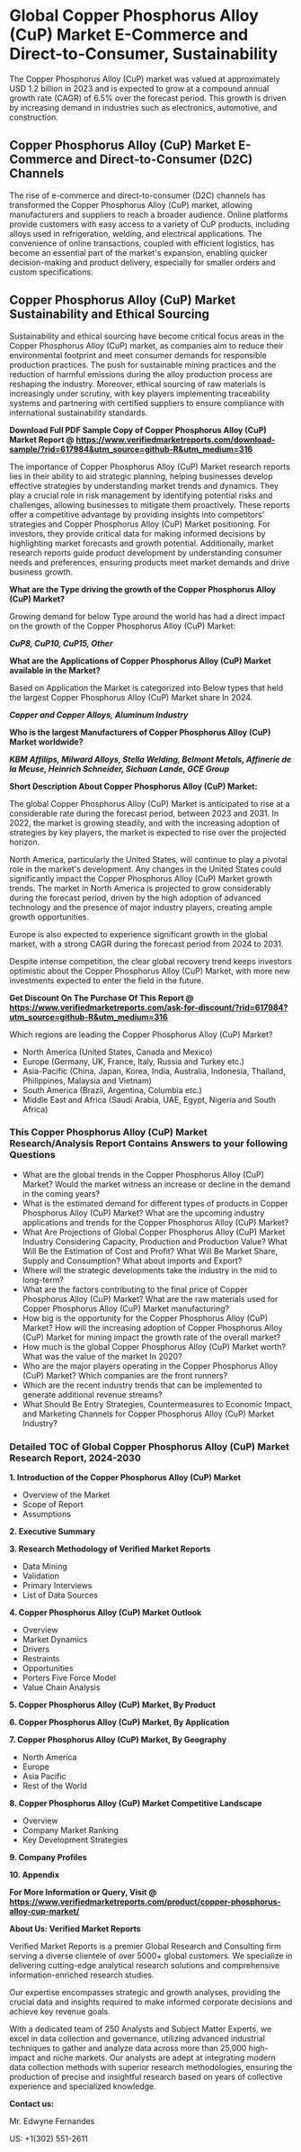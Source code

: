 <h1>Global Copper Phosphorus Alloy (CuP) Market E-Commerce and Direct-to-Consumer, Sustainability</h1><p class=""><p>The Copper Phosphorus Alloy (CuP) market was valued at approximately USD 1.2 billion in 2023 and is expected to grow at a compound annual growth rate (CAGR) of 6.5% over the forecast period. This growth is driven by increasing demand in industries such as electronics, automotive, and construction.</p><h2>Copper Phosphorus Alloy (CuP) Market E-Commerce and Direct-to-Consumer (D2C) Channels</h2><p>The rise of e-commerce and direct-to-consumer (D2C) channels has transformed the Copper Phosphorus Alloy (CuP) market, allowing manufacturers and suppliers to reach a broader audience. Online platforms provide customers with easy access to a variety of CuP products, including alloys used in refrigeration, welding, and electrical applications. The convenience of online transactions, coupled with efficient logistics, has become an essential part of the market's expansion, enabling quicker decision-making and product delivery, especially for smaller orders and custom specifications.</p><h2>Copper Phosphorus Alloy (CuP) Market Sustainability and Ethical Sourcing</h2><p>Sustainability and ethical sourcing have become critical focus areas in the Copper Phosphorus Alloy (CuP) market, as companies aim to reduce their environmental footprint and meet consumer demands for responsible production practices. The push for sustainable mining practices and the reduction of harmful emissions during the alloy production process are reshaping the industry. Moreover, ethical sourcing of raw materials is increasingly under scrutiny, with key players implementing traceability systems and partnering with certified suppliers to ensure compliance with international sustainability standards.</p></p><p class=""><strong>Download Full PDF Sample Copy of Copper Phosphorus Alloy (CuP) Market Report @ <a href="https://www.verifiedmarketreports.com/download-sample/?rid=617984&utm_source=github-R&utm_medium=316" target="_blank">https://www.verifiedmarketreports.com/download-sample/?rid=617984&utm_source=github-R&utm_medium=316</a></strong></p><p>The importance of&nbsp;Copper Phosphorus Alloy (CuP) Market research reports lies in their ability to aid strategic planning, helping businesses develop effective strategies by understanding market trends and dynamics. They play a crucial role in risk management by identifying potential risks and challenges, allowing businesses to mitigate them proactively. These reports offer a competitive advantage by providing insights into competitors' strategies and Copper Phosphorus Alloy (CuP) Market positioning. For investors, they provide critical data for making informed decisions by highlighting market forecasts and growth potential. Additionally, market research reports guide product development by understanding consumer needs and preferences, ensuring products meet market demands and drive business growth.</p><p><strong>What are the&nbsp;Type driving the growth of the Copper Phosphorus Alloy (CuP) Market?</strong></p><p id="" class="">Growing demand for below Type around the world has had a direct impact on the growth of the Copper Phosphorus Alloy (CuP) Market:</p><p class=""><em><strong>CuP8, CuP10, CuP15, Other</strong></em></p><p class=""><strong>What are the&nbsp;Applications&nbsp;of Copper Phosphorus Alloy (CuP) Market available in the Market?</strong></p><p id="" class="">Based on Application the Market is categorized into Below types that held the largest Copper Phosphorus Alloy (CuP) Market share In 2024.</p><p class=""><em><strong>Copper and Copper Alloys, Aluminum Industry</strong></em></p><p class=""><strong>Who is the largest Manufacturers of Copper Phosphorus Alloy (CuP) Market worldwide?</strong></p><p><em><strong>KBM Affilips, Milward Alloys, Stella Welding, Belmont Metals, Affinerie de la Meuse, Heinrich Schneider, Sichuan Lande, GCE Group</strong></em></p><p id="" class=""><strong>Short Description About Copper Phosphorus Alloy (CuP) Market:</strong></p><p>The global Copper Phosphorus Alloy (CuP) Market is anticipated to rise at a considerable rate during the forecast period, between 2023 and 2031. In 2022, the market is growing steadily, and with the increasing adoption of strategies by key players, the market is expected to rise over the projected horizon.</p><p>North America, particularly the United States, will continue to play a pivotal role in the market's development. Any changes in the United States could significantly impact the Copper Phosphorus Alloy (CuP) Market growth trends. The market in North America is projected to grow considerably during the forecast period, driven by the high adoption of advanced technology and the presence of major industry players, creating ample growth opportunities.</p><p>Europe is also expected to experience significant growth in the global market, with a strong CAGR during the forecast period from 2024 to 2031.</p><p>Despite intense competition, the clear global recovery trend keeps investors optimistic about the Copper Phosphorus Alloy (CuP) Market, with more new investments expected to enter the field in the future.</p><p id="" class=""><strong>Get Discount On The Purchase Of This Report @ <a href="https://www.verifiedmarketreports.com/ask-for-discount/?rid=617984?utm_source=github-R&utm_medium=316" target="_blank">https://www.verifiedmarketreports.com/ask-for-discount/?rid=617984?utm_source=github-R&utm_medium=316</a></strong></p><p class="">Which regions are leading the Copper Phosphorus Alloy (CuP) Market?</p><ul><li>North America (United States, Canada and Mexico)</li><li>Europe (Germany, UK, France, Italy, Russia and Turkey etc.)</li><li>Asia-Pacific (China, Japan, Korea, India, Australia, Indonesia, Thailand, Philippines, Malaysia and Vietnam)</li><li>South America (Brazil, Argentina, Columbia etc.)</li><li>Middle East and Africa (Saudi Arabia, UAE, Egypt, Nigeria and South Africa)</li></ul><h3 id="" class="">This Copper Phosphorus Alloy (CuP) Market Research/Analysis Report Contains Answers to your following Questions</h3><ul><li>What are the global trends in the Copper Phosphorus Alloy (CuP) Market? Would the market witness an increase or decline in the demand in the coming years?</li><li>What is the estimated demand for different types of products in Copper Phosphorus Alloy (CuP) Market? What are the upcoming industry applications and trends for the Copper Phosphorus Alloy (CuP) Market?</li><li>What Are Projections of Global Copper Phosphorus Alloy (CuP) Market Industry Considering Capacity, Production and Production Value? What Will Be the Estimation of Cost and Profit? What Will Be Market Share, Supply and Consumption? What about imports and Export?</li><li>Where will the strategic developments take the industry in the mid to long-term?</li><li>What are the factors contributing to the final price of Copper Phosphorus Alloy (CuP) Market? What are the raw materials used for Copper Phosphorus Alloy (CuP) Market manufacturing?</li><li>How big is the opportunity for the Copper Phosphorus Alloy (CuP) Market? How will the increasing adoption of Copper Phosphorus Alloy (CuP) Market for mining impact the growth rate of the overall market?</li><li>How much is the global Copper Phosphorus Alloy (CuP) Market worth? What was the value of the market In 2020?</li><li>Who are the major players operating in the Copper Phosphorus Alloy (CuP) Market? Which companies are the front runners?</li><li>Which are the recent industry trends that can be implemented to generate additional revenue streams?</li><li>What Should Be Entry Strategies, Countermeasures to Economic Impact, and Marketing Channels for Copper Phosphorus Alloy (CuP) Market Industry?</li></ul><h3 id="" class="">Detailed TOC of Global Copper Phosphorus Alloy (CuP) Market Research Report, 2024-2030</h3><p id="" class=""><strong>1. Introduction of the Copper Phosphorus Alloy (CuP) Market</strong></p><ul><li>Overview of the Market</li><li>Scope of Report</li><li>Assumptions</li></ul><p id="" class=""><strong>2. Executive Summary</strong></p><p id="" class=""><strong>3. Research Methodology of Verified Market Reports</strong></p><ul><li>Data Mining</li><li>Validation</li><li>Primary Interviews</li><li>List of Data Sources</li></ul><p id="" class=""><strong>4. Copper Phosphorus Alloy (CuP) Market Outlook</strong></p><ul><li>Overview</li><li>Market Dynamics</li><li>Drivers</li><li>Restraints</li><li>Opportunities</li><li>Porters Five Force Model</li><li>Value Chain Analysis</li></ul><p id="" class=""><strong>5. Copper Phosphorus Alloy (CuP) Market, By Product</strong></p><p id="" class=""><strong>6. Copper Phosphorus Alloy (CuP) Market, By Application</strong></p><p id="" class=""><strong>7. Copper Phosphorus Alloy (CuP) Market, By Geography</strong></p><ul><li>North America</li><li>Europe</li><li>Asia Pacific</li><li>Rest of the World</li></ul><p id="" class=""><strong>8. Copper Phosphorus Alloy (CuP) Market Competitive Landscape</strong></p><ul><li>Overview</li><li>Company Market Ranking</li><li>Key Development Strategies</li></ul><p id="" class=""><strong>9. Company Profiles</strong></p><p id="" class=""><strong>10. Appendix</strong></p><p id="" class=""><strong>For More Information or Query, Visit @ <a href="https://www.verifiedmarketreports.com/product/copper-phosphorus-alloy-cup-market/" target="_blank">https://www.verifiedmarketreports.com/product/copper-phosphorus-alloy-cup-market/</a></strong></p><p id="" class=""><strong>About Us: Verified Market Reports</strong></p><p id="" class="">Verified Market Reports is a premier Global Research and Consulting firm serving a diverse clientele of over 5000+ global customers. We specialize in delivering cutting-edge analytical research solutions and comprehensive information-enriched research studies.</p><p id="" class="">Our expertise encompasses strategic and growth analyses, providing the crucial data and insights required to make informed corporate decisions and achieve key revenue goals.</p><p id="" class="">With a dedicated team of 250 Analysts and Subject Matter Experts, we excel in data collection and governance, utilizing advanced industrial techniques to gather and analyze data across more than 25,000 high-impact and niche markets. Our analysts are adept at integrating modern data collection methods with superior research methodologies, ensuring the production of precise and insightful research based on years of collective experience and specialized knowledge.</p><p id="" class=""><strong>Contact us:</strong></p><p id="" class="">Mr. Edwyne Fernandes</p><p id="" class="">US: +1(302) 551-2611</p>